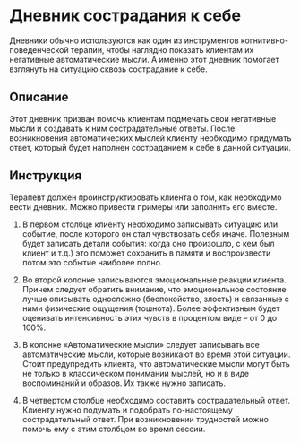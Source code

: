 # Дневник сострадания к себе

Дневники обычно используются как один из инструментов
когнитивно-поведенческой терапии, чтобы наглядно показать клиентам их
негативные автоматические мысли. А именно этот дневник помогает
взглянуть на ситуацию сквозь сострадание к себе.

## Описание

Этот дневник призван помочь клиентам подмечать свои негативные мысли и
создавать к ним сострадательные ответы. После возникновения
автоматических мыслей клиенту необходимо придумать ответ, который будет
наполнен состраданием к себе в данной ситуации.

## Инструкция

Терапевт должен проинструктировать клиента о том, как необходимо вести
дневник. Можно привести примеры или заполнить его вместе.

1.  В первом столбце клиенту необходимо записывать ситуацию или событие,
    после которого он стал чувствовать себя иначе. Полезным будет
    записать детали события: когда оно произошло, с кем был клиент и
    т.д.) это поможет сохранить в памяти и воспроизвести потом это
    событие наиболее полно.

2.  Во второй колонке записываются эмоциональные реакции клиента. Причем
    следует обратить внимание, что эмоциональное состояние лучше
    описывать односложно (беспокойство, злость) и связанные с ними
    физические ощущения (тошнота). Более эффективным будет оценивать
    интенсивность этих чувств в процентом виде – от 0 до 100%.

3.  В колонке «Автоматические мысли» следует записывать все
    автоматические мысли, которые возникают во время этой ситуации.
    Стоит предупредить клиента, что автоматические мысли могут быть не
    только в классическом понимании мыслей, но и в виде воспоминаний и
    образов. Их также нужно записать.

4.  В четвертом столбце необходимо составить сострадательный ответ.
    Клиенту нужно подумать и подобрать по-настоящему сострадательный
    ответ. При возникновении трудностей можно помочь ему с этим столбцом
    во время сессии.
